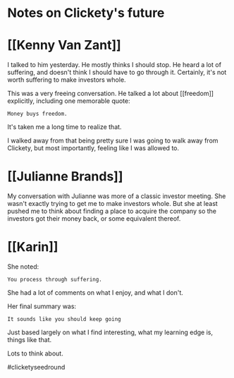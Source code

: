 # Notes on Clickety's future
# [[Kenny Van Zant]]
I talked to him yesterday. He mostly thinks I should stop. He heard a lot of suffering, and doesn't think I should have to go through it. Certainly, it's not worth suffering to make investors whole.

This was a very freeing conversation. He talked a lot about [[freedom]] explicitly, including one memorable quote:

	Money buys freedom.
	
It's taken me a long time to realize that.

I walked away from that being pretty sure I was going to walk away from Clickety, but most importantly, feeling like I was allowed to.

# [[Julianne Brands]]
My conversation with Julianne was more of a classic investor meeting. She wasn't exactly trying to get me to make investors whole. But she at least pushed me to think about finding a place to acquire the company so the investors got their money back, or some equivalent thereof. 

# [[Karin]]
She noted:

	You process through suffering.

She had a lot of comments on what I enjoy, and what I don't.

Her final summary was:

	It sounds like you should keep going
	
Just based largely on what I find interesting, what my learning edge is, things like that.

Lots to think about.

#clicketyseedround 